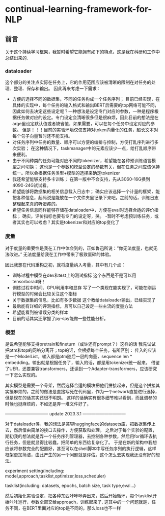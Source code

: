 # continual-learning-framework-for-NLP
## 前言

关于这个持续学习框架，我暂时希望它能拥有如下的特点，这是我在科研和工作中总结出来的.

### dataloader
这个部分的关注点实际在任务上，它的作用范围应该被清晰的限制在对任务的处理、整理、保存和输出。
因此再来考虑一下需求：
- 方便的选择不同的数据集，不同的任务构成一个任务序列；
目前已经实现，在具体的实现中，每个任务的输入格式和输出BERT后需要的top网络可能不同，因此如何去决定这些设定呢？一种想法是设定专门对应的参数，一种是程序根据任务做对应的设定。专门设定会清晰很多但是很麻烦，因此目前的想法是在arge里设定默认值或者缺省值，如果需要，可以在每个任务中设定对应的参数。
但是！！！目前的实验环境仅仅支持对token向量化的任务，超长文本对每个句子向量暂时还不能支持。
- 对任务序列中任务的数量、顺序可以方便的编排与控制，方便打乱序列进行多次实验；
在这种情况下，taskmanager中的元素应该少一点，给打乱顺序带来便利。
- 由于不同种类的任务可能对应不同的tokenizer，希望能在各种预训练语言模型之间切换；
这也是一个参数和模型设定的参数有关，但在任务之间应该保持统一。所以会根据任务类型+模型的选择来确定tokenizer
- 我还希望能够支持多卡训练；
在第一版中不会支持，先从3060-16G换到4090-24G试试看。
- 希望能够将数据集的相关信息载入日志中；
确实应该选择一个计量的框架，能把各种信息，起码说是能放在一个文件夹里记录下来吧。之前的话，训练日志整理起来真的听蛋疼的。
- 希望任务信息同样能够存储在dataloader中，方便在eval时选择合适的评价指标；
确实，评价指标也要有专门的设定呀，哭。
-暂时不考虑预训练任务，或者其实也可以考虑？其实是tokenizer和对应的top变化了

### 度量
对于度量的重要性是我在工作中体会到的，正如鲁迅所说：“你无法度量，也就无法改进。” 无法度量给我在工作中带来了极致蛋碎的体验。

因此我想在代码重构之初，就将度量纳入考量，其中有几个点：
- 训练过程中模型在dev和test上的测试指标
这个东西是不是可以用tensorborad呀！
- 训练过程中时间、GPU利用率和显存
写了一个类现在能实现了，可能在刚运行模型的时候会比较关注这个指标
- 关于数据集的信息，比如有多少数据
这个教给dataloader输出，已经实现了
- 最后能有详细的评测指标，且可以自己设定一些主流的度量方法
- 希望能看到被错误分类的样本
- 目前的话其实还掌握了py-spy能做一些性能分析。

### 模型
是说希望能够支持pretrain和fineturn（或许还有prompt？）这样的话 我先试试把ptm和top的网络分离开；top的话，会根据每个任务，有所区别：
传入的应该是一个ModelList，输入都是ptm随后一层的向量，sequence len * embedding。输出就是根据任务了，输入的话，都是用tokenizer统一起来。
借鉴了UER，还要兼容transformers，还读到一个Adapter-transformers，应该研究一下怎么实现的。

其实模型是需要一个骨架，然后选择合适的模块把他们拼接起来，但是这个拼接其实挺麻烦的，之前的做法是直接写死在代码里，作为一个network直接进行选择，但是现在的话其实还很不明朗。
这样的话确实有很多细节难以看到，而且调参的时候也挺麻烦的，不如还是弄一堆文件好了。

——————————
update 2023.3.1
——————————

对于dataloader类，我的想法是兼容huggingface的datasets库，把数据集传上去，然后借由简单的接口去操作，方便获取和处理。
之后对于每个实验的配置，期初我的想法就是弄一个任务序列管理器，去控制各种参数，然后用for循环去执行任务，但是就显得比较蠢，把简单的东西给复杂化了。
于是在新的架构中我想应该将参数完全的配置好，甚至可以在shell脚本中写任务序列的执行逻辑，这样框架更加简洁，由此产生的另一个问题就是评估。这个怎么去实现我还没有好的想法。

experiment setting(including: model,approach,tasklist,optimizer,loss,scheduler)

tasklist(including: datasets, epochs, batch size, task type,eval...)

然后初始化实验设定，把各种东西咔咔咔弄出来，然后开始循环，每个tasklist开始咔咔巡行，参数全部交给approach，训练起来了.
这其中的一个问题就是，任务不同，在BERT里面对应的top是不同的，那么loss也不一样
